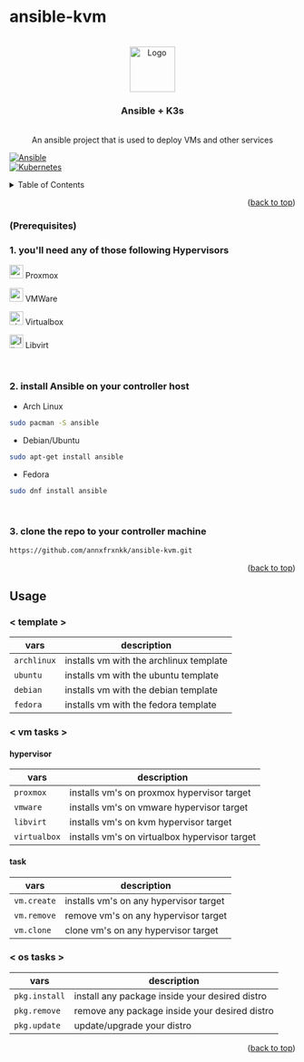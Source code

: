 # ansible-kvm


<!-- PROJECT LOGO -->
<br />
<div align="center">
  <a href="https://github.com/othneildrew/Best-README-Template">
    <img src="images/system-integration.png" alt="Logo" width="80" height="80">
  </a>

  <h3 align="center">Ansible + K3s</h3>

  <p align="center">
    <br />
    An ansible project that is used to deploy VMs and other services
    <br />
  </p>
</div>

[![Ansible][Ansible]][Ansible-url] 
<br />
[![Kubernetes][Kubernetes]][K8s-url]


<!-- TABLE OF CONTENTS -->
<details>
  <summary>Table of Contents</summary>
  <ol>
    <li>
      <a href="#about-the-project">About The Project</a>
      <ul>
        <li><a href="#built-with">Built With</a></li>
      </ul>
    </li>
    <li>
      <a href="#getting-started">Getting Started</a>
      <ul>
        <li><a href="#prerequisites">Prerequisites</a></li>
        <li><a href="#usage">Usage</a></li>
      </ul>
    </li>
    <li><a href="#usage">Usage</a></li>
  </ol>
</details>


<p align="right">(<a href="#readme-top">back to top</a>)</p>

### (Prerequisites)

<h3> 1. you'll need any of those following Hypervisors </h3>

<img src="https://github.com/user-attachments/assets/f5a81eba-5f8f-4f0c-84b5-052f08187dff" alt="proxmox" width="24" height="24"> Proxmox <br />

<img src="https://github.com/user-attachments/assets/b2a9106d-7a3c-46b9-91a9-2a6c4668834f" alt="vmware" width="24" height="24"> VMWare <br />

<img src="https://github.com/user-attachments/assets/c1694073-bc32-4610-950d-1593e26fef5e" alt="virtualbox" width="24" height="24"> Virtualbox <br />

<img src="https://github.com/user-attachments/assets/339ac675-a873-4bcc-80a9-dd1a7cd9e745" alt="libvirt" width="24" height="24"> Libvirt <br />

<br />

<h3> 2. install Ansible on your controller host </h3>

* Arch Linux
```sh
sudo pacman -S ansible
```
* Debian/Ubuntu
```sh
sudo apt-get install ansible
```
* Fedora
```sh
sudo dnf install ansible
```
<br />

<h3> 3. clone the repo to your controller machine </h3>
  
```sh
https://github.com/annxfrxnkk/ansible-kvm.git
```


<p align="right">(<a href="#readme-top">back to top</a>)</p>



<!-- USAGE EXAMPLES -->
## Usage

<h3> < template >  </h3>

| vars | description |
| --- | --- |
| `archlinux` | installs vm with the archlinux template |
| `ubuntu` | installs vm with the ubuntu template | 
| `debian` | installs vm with the debian template |
| `fedora` | installs vm with the fedora template |

<h3> < vm tasks > </h3>

<h4> hypervisor </h4>

| vars | description |
| --- | --- |
| `proxmox` | installs vm's on proxmox hypervisor target |
| `vmware` | installs vm's on vmware hypervisor target |
| `libvirt` | installs vm's on kvm hypervisor target |
| `virtualbox` | installs vm's on virtualbox hypervisor target |

<h4> task </h4>

| vars | description | 
| --- | --- |
| `vm.create` | installs vm's on any hypervisor target | 
| `vm.remove` | remove vm's on any hypervisor target | 
| `vm.clone` | clone vm's on any hypervisor target | 

<h3> < os tasks > </h3>

| vars | description |
| --- | --- |
| `pkg.install` | install any package inside your desired distro |
| `pkg.remove` | remove any package inside your desired distro |
| `pkg.update` | update/upgrade your distro |


<p align="right">(<a href="#readme-top">back to top</a>)</p>

<!-- MARKDOWN LINKS & IMAGES -->
[Ansible]: https://img.shields.io/badge/ansible-000000?style=for-the-badge&logo=ansible&logoColor=white
[Ansible-url]: https://ansible.com/
[Podman]: https://img.shields.io/badge/podman-892CA0?style=for-the-badge&logo=podman&logoColor=white
[Podman-url]: https://ansible.com/
[Kubernetes]: https://img.shields.io/badge/kubernetes-326CE5?style=for-the-badge&logo=kubernetes&logoColor=white
[K8s-url]: https://ansible.com/
